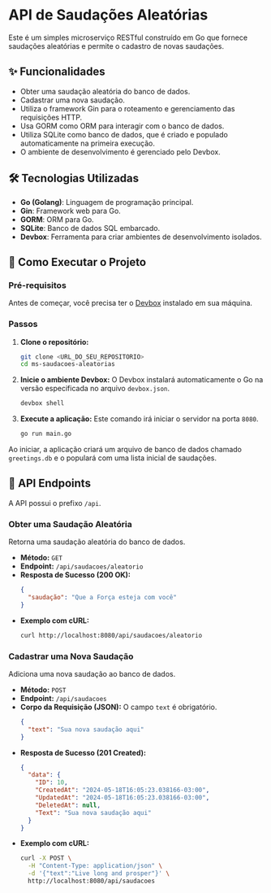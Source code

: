 # API de Saudações Aleatórias

Este é um simples microserviço RESTful construído em Go que fornece saudações aleatórias e permite o cadastro de novas saudações.

## ✨ Funcionalidades

  * Obter uma saudação aleatória do banco de dados.
  * Cadastrar uma nova saudação.
  * Utiliza o framework Gin para o roteamento e gerenciamento das requisições HTTP.
  * Usa GORM como ORM para interagir com o banco de dados.
  * Utiliza SQLite como banco de dados, que é criado e populado automaticamente na primeira execução.
  * O ambiente de desenvolvimento é gerenciado pelo Devbox.

## 🛠️ Tecnologias Utilizadas

  * **Go (Golang)**: Linguagem de programação principal.
  * **Gin**: Framework web para Go.
  * **GORM**: ORM para Go.
  * **SQLite**: Banco de dados SQL embarcado.
  * **Devbox**: Ferramenta para criar ambientes de desenvolvimento isolados.

## 🚀 Como Executar o Projeto

### Pré-requisitos

Antes de começar, você precisa ter o [Devbox](https://www.google.com/search?q=https://www.jetify.com/devbox/docs/installing-devbox/) instalado em sua máquina.

### Passos

1.  **Clone o repositório:**

    ```bash
    git clone <URL_DO_SEU_REPOSITORIO>
    cd ms-saudacoes-aleatorias
    ```

2.  **Inicie o ambiente Devbox:**
    O Devbox instalará automaticamente o Go na versão especificada no arquivo `devbox.json`.

    ```bash
    devbox shell
    ```

3.  **Execute a aplicação:**
    Este comando irá iniciar o servidor na porta `8080`.

    ```bash
    go run main.go
    ```

Ao iniciar, a aplicação criará um arquivo de banco de dados chamado `greetings.db` e o populará com uma lista inicial de saudações.

## 📖 API Endpoints

A API possui o prefixo `/api`.

### Obter uma Saudação Aleatória

Retorna uma saudação aleatória do banco de dados.

  * **Método:** `GET`
  * **Endpoint:** `/api/saudacoes/aleatorio`
  * **Resposta de Sucesso (200 OK):**
    ```json
    {
      "saudação": "Que a Força esteja com você"
    }
    ```
  * **Exemplo com cURL:**
    ```bash
    curl http://localhost:8080/api/saudacoes/aleatorio
    ```

### Cadastrar uma Nova Saudação

Adiciona uma nova saudação ao banco de dados.

  * **Método:** `POST`
  * **Endpoint:** `/api/saudacoes`
  * **Corpo da Requisição (JSON):**
    O campo `text` é obrigatório.
    ```json
    {
      "text": "Sua nova saudação aqui"
    }
    ```
  * **Resposta de Sucesso (201 Created):**
    ```json
    {
      "data": {
        "ID": 10,
        "CreatedAt": "2024-05-18T16:05:23.038166-03:00",
        "UpdatedAt": "2024-05-18T16:05:23.038166-03:00",
        "DeletedAt": null,
        "Text": "Sua nova saudação aqui"
      }
    }
    ```
  * **Exemplo com cURL:**
    ```bash
    curl -X POST \
      -H "Content-Type: application/json" \
      -d '{"text":"Live long and prosper"}' \
      http://localhost:8080/api/saudacoes
    ```
    